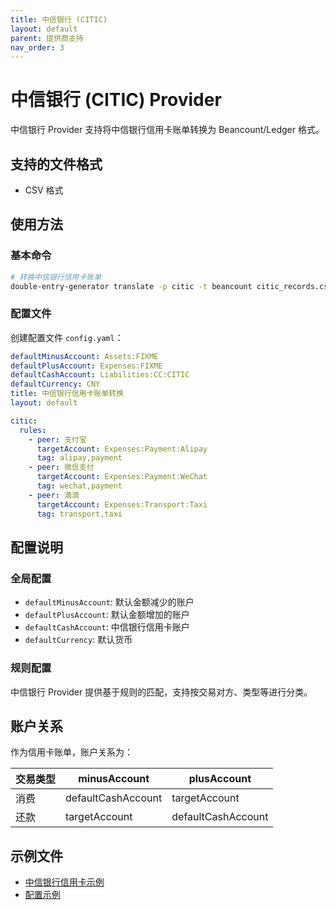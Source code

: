 ```yaml
---
title: 中信银行 (CITIC)
layout: default
parent: 提供商支持
nav_order: 3
---
```


# 中信银行 (CITIC) Provider

中信银行 Provider 支持将中信银行信用卡账单转换为 Beancount/Ledger 格式。

## 支持的文件格式

- CSV 格式

## 使用方法

### 基本命令

```bash
# 转换中信银行信用卡账单
double-entry-generator translate -p citic -t beancount citic_records.csv
```

### 配置文件

创建配置文件 `config.yaml`：

```yaml
defaultMinusAccount: Assets:FIXME
defaultPlusAccount: Expenses:FIXME
defaultCashAccount: Liabilities:CC:CITIC
defaultCurrency: CNY
title: 中信银行信用卡账单转换
layout: default

citic:
  rules:
    - peer: 支付宝
      targetAccount: Expenses:Payment:Alipay
      tag: alipay,payment
    - peer: 微信支付
      targetAccount: Expenses:Payment:WeChat
      tag: wechat,payment
    - peer: 滴滴
      targetAccount: Expenses:Transport:Taxi
      tag: transport,taxi
```

## 配置说明

### 全局配置

- `defaultMinusAccount`: 默认金额减少的账户
- `defaultPlusAccount`: 默认金额增加的账户
- `defaultCashAccount`: 中信银行信用卡账户
- `defaultCurrency`: 默认货币

### 规则配置

中信银行 Provider 提供基于规则的匹配，支持按交易对方、类型等进行分类。

## 账户关系

作为信用卡账单，账户关系为：

| 交易类型 | minusAccount | plusAccount |
|----------|-------------|-------------|
| 消费 | defaultCashAccount | targetAccount |
| 还款 | targetAccount | defaultCashAccount |

## 示例文件

- [中信银行信用卡示例](../../example/citic/credit/example-citic-output.beancount)
- [配置示例](../../example/citic/credit/config.yaml)
